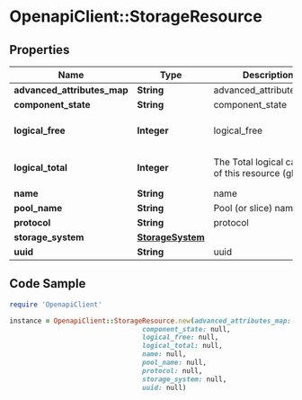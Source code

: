 # OpenapiClient::StorageResource

## Properties

Name | Type | Description | Notes
------------ | ------------- | ------------- | -------------
**advanced_attributes_map** | **String** | advanced_attributes_map | [optional] 
**component_state** | **String** | component_state | [optional] 
**logical_free** | **Integer** | logical_free | [optional] [default to 0]
**logical_total** | **Integer** | The Total logical capacity of this resource (gb) | [optional] [default to 0]
**name** | **String** | name | [optional] 
**pool_name** | **String** | Pool (or slice) name | [optional] 
**protocol** | **String** | protocol | [optional] 
**storage_system** | [**StorageSystem**](StorageSystem.md) |  | [optional] 
**uuid** | **String** | uuid | [optional] 

## Code Sample

```ruby
require 'OpenapiClient'

instance = OpenapiClient::StorageResource.new(advanced_attributes_map: null,
                                 component_state: null,
                                 logical_free: null,
                                 logical_total: null,
                                 name: null,
                                 pool_name: null,
                                 protocol: null,
                                 storage_system: null,
                                 uuid: null)
```


